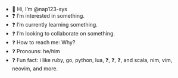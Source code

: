 - 👋 Hi, I’m @nap123-sys
- ❓ I’m interested in something.
- ❓ I’m currently learning something.
- ❓ I’m looking to collaborate on something.
- ❓ How to reach me: Why?
- ❓ Pronouns: he/him 
- ❓ Fun fact: i like ruby, go, python, lua, ❓, ❓, ❓, and scala, nim, vim, neovim, and more.

<!---
nap123-sys/nap123-sys is a ✨ special ✨ repository because its `README.md` (this file) appears on your GitHub profile.
You can click the Preview link to take a look at your changes.
--->
